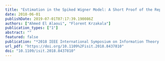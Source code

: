 ```yaml
---
title: "Estimation in the Spiked Wigner Model: A Short Proof of the Replica Formula"
date: 2018-06-01
publishDate: 2019-07-01T07:17:39.190086Z
authors: ["Ahmed El Alaoui", "Florent Krzakala"]
publication_types: ["1"]
abstract: ""
featured: false
publication: "*2018 IEEE International Symposium on Information Theory (ISIT)*"
url_pdf: "https://doi.org/10.1109%2Fisit.2018.8437810"
doi: "10.1109/isit.2018.8437810"
---
```


